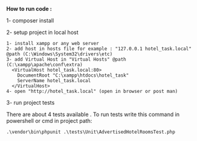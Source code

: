 **How to run code :**

1- composer install

2- setup project in local host

    1- install xampp or any web server
    2- add host in hosts file for example : "127.0.0.1 hotel_task.local" @path (C:\Windows\System32\drivers\etc)
    3- add Virtual Host in "Virtual Hosts" @path (C:\xampp\apache\conf\extra)
      <VirtualHost hotel_task.local:80>
        DocumentRoot "C:\xampp\htdocs\hotel_task"
        ServerName hotel_task.local
      </VirtualHost>
    4- open "http://hotel_task.local" (open in browser or post man)

3- run project tests

There are about 4 tests available . To run tests write this command in powershell or cmd in project path:

`.\vendor\bin\phpunit .\tests\Unit\AdvertisedHotelRoomsTest.php`


